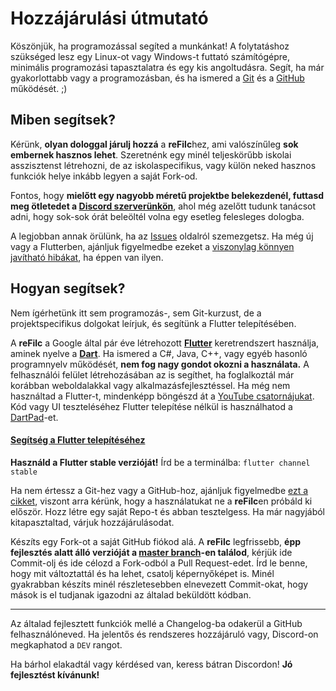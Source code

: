 
# Hozzájárulási útmutató
Köszönjük, ha programozással segíted a munkánkat!
A folytatáshoz szükséged lesz egy Linux-ot vagy Windows-t futtató számítógépre, minimális programozási tapasztalatra és egy kis angoltudásra.
Segít, ha már gyakorlottabb vagy a programozásban, és ha ismered a [Git](https://git-scm.com/) és a [GitHub](https://github.com/) működését. ;)

## Miben segítsek?
Kérünk, **olyan dologgal járulj hozzá** a **reFilc**hez, ami valószínűleg **sok embernek hasznos lehet**. Szeretnénk egy minél teljeskörűbb iskolai asszisztenst létrehozni, de az iskolaspecifikus, vagy külön neked hasznos funkciók helye inkább legyen a saját Fork-od.

Fontos, hogy **mielőtt egy nagyobb méretű projektbe belekezdenél, futtasd meg ötletedet a [Discord szerverünkön](https://dc.refilc.hu/)**, ahol még azelőtt tudunk tanácsot adni, hogy sok-sok órát beleöltél volna egy esetleg felesleges dologba.

A legjobban annak örülünk, ha az [Issues](https://github.com/refilc/naplo/issues) oldalról szemezgetsz. Ha még új vagy a Flutterben, ajánljuk figyelmedbe ezeket a [viszonylag könnyen javítható hibákat](https://github.com/refilc/naplo/issues?q=is%3Aopen+is%3Aissue+label%3A%22good+first+issue%22), ha éppen van ilyen.

## Hogyan segítsek?
Nem ígérhetünk itt sem programozás-, sem Git-kurzust, de a projektspecifikus dolgokat leírjuk, és segítünk a Flutter telepítésében.

A **reFilc** a Google által pár éve létrehozott **[Flutter](https://flutter.dev/)** keretrendszert használja, aminek nyelve a **[Dart](https://dart.dev/)**. Ha ismered a C#, Java, C++, vagy egyéb hasonló programnyelv működését, **nem fog nagy gondot okozni a használata.** A felhasználói felület létrehozásában az is segíthet, ha foglalkoztál már korábban weboldalakkal vagy alkalmazásfejlesztéssel.
Ha még nem használtad a Flutter-t, mindenképp böngészd át a [YouTube csatornájukat](https://www.youtube.com/channel/UCwXdFgeE9KYzlDdR7TG9cMw).
Kód vagy UI teszteléséhez Flutter telepítése nélkül is használhatod a [DartPad](https://dartpad.dev/)-et.

#### [Segítség a Flutter telepítéséhez](https://docs.flutter.dev/get-started/install)
**Használd a Flutter stable verzióját!** Írd be a terminálba: `flutter channel stable`

Ha nem értessz a Git-hez vagy a GitHub-hoz, ajánljuk figyelmedbe [ezt a cikket](https://medium.com/envienta-magyarorsz%C3%A1g/git-%C3%A9s-github-gyorstalpal%C3%B3-f2d78a732deb), viszont arra kérünk, hogy a használatukat ne a **reFilc**en próbáld ki először. Hozz létre egy saját Repo-t és abban tesztelgess. Ha már nagyjából kitapasztaltad, várjuk hozzájárulásodat.

Készíts egy Fork-ot a saját GitHub fiókod alá.
A **reFilc** legfrissebb, **épp fejlesztés alatt álló verzióját a [master branch](https://github.com/refilc/naplo/tree/master)-en találod**, kérjük ide Commit-olj és ide célozd a Fork-odból a Pull Request-edet. Írd le benne, hogy mit változtattál és ha lehet, csatolj képernyőképet is.
Minél gyakrabban készíts minél részletesebben elnevezett Commit-okat, hogy mások is el tudjanak igazodni az általad beküldött kódban.

---

Az általad fejlesztett funkciók mellé a Changelog-ba odakerül a GitHub felhasználóneved.
Ha jelentős és rendszeres hozzájáruló vagy, Discord-on megkaphatod a `DEV` rangot.

Ha bárhol elakadtál vagy kérdésed van, keress bátran Discordon!
**Jó fejlesztést kívánunk!**
